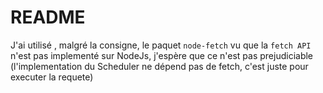 # README

J'ai utilisé , malgré la consigne, le paquet `node-fetch` vu que la `fetch API` n'est pas implementé sur NodeJs, j'espère que ce n'est pas prejudiciable (l'implementation du Scheduler ne dépend pas de fetch, c'est juste pour executer la requete)
